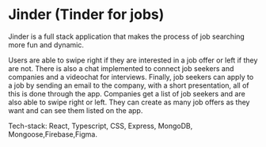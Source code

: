 # Jinder (Tinder for jobs)

Jinder is a full stack application that makes the process of job searching more fun and dynamic.

Users are able to swipe right if they are interested in a job offer or left if they are not. There is also a chat implemented to connect job seekers and companies and a videochat for interviews. Finally, job seekers can apply to a job by sending an email to the company, with a short presentation, all of this is done through the app.
Companies get a list of job seekers and are also able to swipe right or left. They can create as many job offers as they want and can see them listed on the app.

Tech-stack: React, Typescript, CSS, Express, MongoDB, Mongoose,Firebase,Figma.
